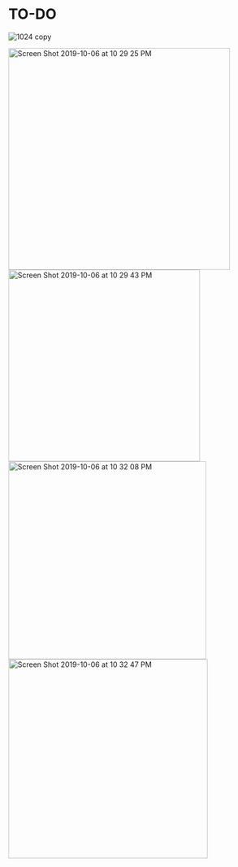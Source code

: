 # TO-DO
![1024 copy](https://user-images.githubusercontent.com/35971760/66274730-398a3300-e88a-11e9-87b9-1b2bfbe8ab1d.png)

<img width="436" alt="Screen Shot 2019-10-06 at 10 29 25 PM" src="https://user-images.githubusercontent.com/35971760/66274697-fb8d0f00-e889-11e9-8c1f-dbf036eab6f4.png">
<img width="377" alt="Screen Shot 2019-10-06 at 10 29 43 PM" src="https://user-images.githubusercontent.com/35971760/66274699-fcbe3c00-e889-11e9-8cda-90c548f3bf16.png">
<img width="389" alt="Screen Shot 2019-10-06 at 10 32 08 PM" src="https://user-images.githubusercontent.com/35971760/66274700-fdef6900-e889-11e9-9820-df998d4a0a76.png">
<img width="392" alt="Screen Shot 2019-10-06 at 10 32 47 PM" src="https://user-images.githubusercontent.com/35971760/66274702-ff209600-e889-11e9-88b8-6d1e42e5ca17.png">
